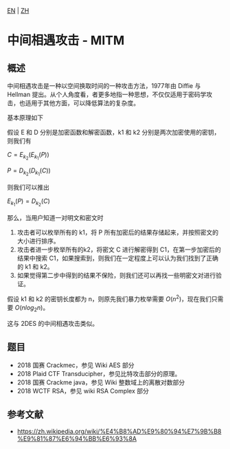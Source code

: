 [EN](./meet-in-the-middle.md) | [ZH](./meet-in-the-middle-zh.md)
# 中间相遇攻击 - MITM

## 概述

中间相遇攻击是一种以空间换取时间的一种攻击方法，1977年由 Diffie 与 Hellman 提出。从个人角度看，者更多地指一种思想，不仅仅适用于密码学攻击，也适用于其他方面，可以降低算法的复杂度。

基本原理如下

假设 E 和 D 分别是加密函数和解密函数，k1 和 k2 分别是两次加密使用的密钥，则我们有

$C=E_{k_2}(E_{k_1}(P))$

$P=D_{k_2}(D_{k_1}(C))$

则我们可以推出

$E_{k_1}(P)=D_{k_2}(C)$

那么，当用户知道一对明文和密文时

1. 攻击者可以枚举所有的 k1，将 P 所有加密后的结果存储起来，并按照密文的大小进行排序。
2. 攻击者进一步枚举所有的k2，将密文 C 进行解密得到 C1，在第一步加密后的结果中搜索 C1，如果搜索到，则我们在一定程度上可以认为我们找到了正确的 k1 和  k2。
3. 如果觉得第二步中得到的结果不保险，则我们还可以再找一些明密文对进行验证。

假设 k1 和 k2 的密钥长度都为 n，则原先我们暴力枚举需要 $O(n^2)$，现在我们只需要 $O(n log_2n)$。

这与 2DES 的中间相遇攻击类似。

## 题目

- 2018 国赛 Crackmec，参见 Wiki AES 部分
- 2018 Plaid CTF Transducipher，参见比特攻击部分的原理。
- 2018 国赛 Crackme java，参见 Wiki 整数域上的离散对数部分
- 2018 WCTF RSA，参见 wiki RSA Complex 部分

## 参考文献

- https://zh.wikipedia.org/wiki/%E4%B8%AD%E9%80%94%E7%9B%B8%E9%81%87%E6%94%BB%E6%93%8A

